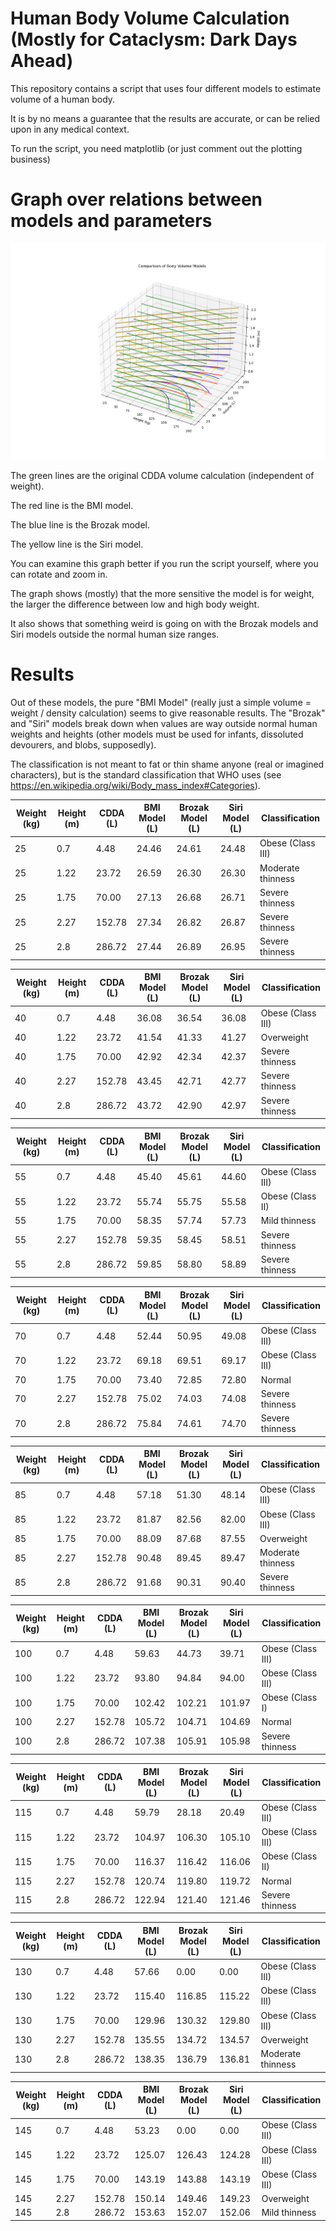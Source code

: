 # Human Body Volume Calculation (Mostly for Cataclysm: Dark Days Ahead)

This repository contains a script that uses four different models to estimate volume
of a human body.

It is by no means a guarantee that the results are accurate, or can be relied upon in any medical context.

To run the script, you need matplotlib (or just comment out the plotting business)

# Graph over relations between models and parameters

![3D Plot](Figure_1.png)

The green lines are the original CDDA volume calculation (independent of weight).

The red line is the BMI model.

The blue line is the Brozak model.

The yellow line is the Siri model.

You can examine this graph better if you run the script yourself, where you can rotate and zoom in.

The graph shows (mostly) that the more sensitive the model is for weight, the larger the difference
between low and high body weight.

It also shows that something weird is going on with the Brozak models and Siri models outside the normal
human size ranges.


# Results

Out of these models, the pure "BMI Model" (really just a simple volume = weight / density calculation) seems
to give reasonable results. The "Brozak" and "Siri" models break down when values are way outside normal
human weights and heights (other models must be used for infants, dissoluted devourers, and blobs, supposedly).

The classification is not meant to fat or thin shame anyone (real or imagined characters), but is the standard
classification that WHO uses (see https://en.wikipedia.org/wiki/Body_mass_index#Categories).


| Weight (kg) | Height (m) | CDDA (L) | BMI Model (L) | Brozak Model (L) | Siri Model (L) | Classification    |
|-------------|------------|----------|---------------|------------------|----------------|-------------------|
|          25 |        0.7 |     4.48 |         24.46 |            24.61 |          24.48 | Obese (Class III) |
|          25 |       1.22 |    23.72 |         26.59 |            26.30 |          26.30 | Moderate thinness |
|          25 |       1.75 |    70.00 |         27.13 |            26.68 |          26.71 | Severe thinness   |
|          25 |       2.27 |   152.78 |         27.34 |            26.82 |          26.87 | Severe thinness   |
|          25 |        2.8 |   286.72 |         27.44 |            26.89 |          26.95 | Severe thinness   |

| Weight (kg) | Height (m) | CDDA (L) | BMI Model (L) | Brozak Model (L) | Siri Model (L) | Classification    |
|-------------|------------|----------|---------------|------------------|----------------|-------------------|
|          40 |        0.7 |     4.48 |         36.08 |            36.54 |          36.08 | Obese (Class III) |
|          40 |       1.22 |    23.72 |         41.54 |            41.33 |          41.27 | Overweight        |
|          40 |       1.75 |    70.00 |         42.92 |            42.34 |          42.37 | Severe thinness   |
|          40 |       2.27 |   152.78 |         43.45 |            42.71 |          42.77 | Severe thinness   |
|          40 |        2.8 |   286.72 |         43.72 |            42.90 |          42.97 | Severe thinness   |

| Weight (kg) | Height (m) | CDDA (L) | BMI Model (L) | Brozak Model (L) | Siri Model (L) | Classification    |
|-------------|------------|----------|---------------|------------------|----------------|-------------------|
|          55 |        0.7 |     4.48 |         45.40 |            45.61 |          44.60 | Obese (Class III) |
|          55 |       1.22 |    23.72 |         55.74 |            55.75 |          55.58 | Obese (Class II)  |
|          55 |       1.75 |    70.00 |         58.35 |            57.74 |          57.73 | Mild thinness     |
|          55 |       2.27 |   152.78 |         59.35 |            58.45 |          58.51 | Severe thinness   |
|          55 |        2.8 |   286.72 |         59.85 |            58.80 |          58.89 | Severe thinness   |

| Weight (kg) | Height (m) | CDDA (L) | BMI Model (L) | Brozak Model (L) | Siri Model (L) | Classification    |
|-------------|------------|----------|---------------|------------------|----------------|-------------------|
|          70 |        0.7 |     4.48 |         52.44 |            50.95 |          49.08 | Obese (Class III) |
|          70 |       1.22 |    23.72 |         69.18 |            69.51 |          69.17 | Obese (Class III) |
|          70 |       1.75 |    70.00 |         73.40 |            72.85 |          72.80 | Normal            |
|          70 |       2.27 |   152.78 |         75.02 |            74.03 |          74.08 | Severe thinness   |
|          70 |        2.8 |   286.72 |         75.84 |            74.61 |          74.70 | Severe thinness   |

| Weight (kg) | Height (m) | CDDA (L) | BMI Model (L) | Brozak Model (L) | Siri Model (L) | Classification    |
|-------------|------------|----------|---------------|------------------|----------------|-------------------|
|          85 |        0.7 |     4.48 |         57.18 |            51.30 |          48.14 | Obese (Class III) |
|          85 |       1.22 |    23.72 |         81.87 |            82.56 |          82.00 | Obese (Class III) |
|          85 |       1.75 |    70.00 |         88.09 |            87.68 |          87.55 | Overweight        |
|          85 |       2.27 |   152.78 |         90.48 |            89.45 |          89.47 | Moderate thinness |
|          85 |        2.8 |   286.72 |         91.68 |            90.31 |          90.40 | Severe thinness   |

| Weight (kg) | Height (m) | CDDA (L) | BMI Model (L) | Brozak Model (L) | Siri Model (L) | Classification    |
|-------------|------------|----------|---------------|------------------|----------------|-------------------|
|         100 |        0.7 |     4.48 |         59.63 |            44.73 |          39.71 | Obese (Class III) |
|         100 |       1.22 |    23.72 |         93.80 |            94.84 |          94.00 | Obese (Class III) |
|         100 |       1.75 |    70.00 |        102.42 |           102.21 |         101.97 | Obese (Class I)   |
|         100 |       2.27 |   152.78 |        105.72 |           104.71 |         104.69 | Normal            |
|         100 |        2.8 |   286.72 |        107.38 |           105.91 |         105.98 | Severe thinness   |

| Weight (kg) | Height (m) | CDDA (L) | BMI Model (L) | Brozak Model (L) | Siri Model (L) | Classification    |
|-------------|------------|----------|---------------|------------------|----------------|-------------------|
|         115 |        0.7 |     4.48 |         59.79 |            28.18 |          20.49 | Obese (Class III) |
|         115 |       1.22 |    23.72 |        104.97 |           106.30 |         105.10 | Obese (Class III) |
|         115 |       1.75 |    70.00 |        116.37 |           116.42 |         116.06 | Obese (Class II)  |
|         115 |       2.27 |   152.78 |        120.74 |           119.80 |         119.72 | Normal            |
|         115 |        2.8 |   286.72 |        122.94 |           121.40 |         121.46 | Severe thinness   |

| Weight (kg) | Height (m) | CDDA (L) | BMI Model (L) | Brozak Model (L) | Siri Model (L) | Classification    |
|-------------|------------|----------|---------------|------------------|----------------|-------------------|
|         130 |        0.7 |     4.48 |         57.66 |             0.00 |           0.00 | Obese (Class III) |
|         130 |       1.22 |    23.72 |        115.40 |           116.85 |         115.22 | Obese (Class III) |
|         130 |       1.75 |    70.00 |        129.96 |           130.32 |         129.80 | Obese (Class III) |
|         130 |       2.27 |   152.78 |        135.55 |           134.72 |         134.57 | Overweight        |
|         130 |        2.8 |   286.72 |        138.35 |           136.79 |         136.81 | Moderate thinness |

| Weight (kg) | Height (m) | CDDA (L) | BMI Model (L) | Brozak Model (L) | Siri Model (L) | Classification    |
|-------------|------------|----------|---------------|------------------|----------------|-------------------|
|         145 |        0.7 |     4.48 |         53.23 |             0.00 |           0.00 | Obese (Class III) |
|         145 |       1.22 |    23.72 |        125.07 |           126.43 |         124.28 | Obese (Class III) |
|         145 |       1.75 |    70.00 |        143.19 |           143.88 |         143.19 | Obese (Class III) |
|         145 |       2.27 |   152.78 |        150.14 |           149.46 |         149.23 | Overweight        |
|         145 |        2.8 |   286.72 |        153.63 |           152.07 |         152.06 | Mild thinness     |

